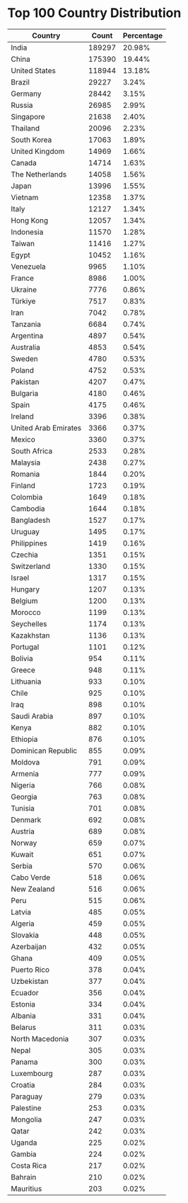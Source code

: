 # Top 100 Country Distribution
| Country | Count | Percentage |
|----|----|----|
| India | 189297 | 20.98% |
| China | 175390 | 19.44% |
| United States | 118944 | 13.18% |
| Brazil | 29227 | 3.24% |
| Germany | 28442 | 3.15% |
| Russia | 26985 | 2.99% |
| Singapore | 21638 | 2.40% |
| Thailand | 20096 | 2.23% |
| South Korea | 17063 | 1.89% |
| United Kingdom | 14969 | 1.66% |
| Canada | 14714 | 1.63% |
| The Netherlands | 14058 | 1.56% |
| Japan | 13996 | 1.55% |
| Vietnam | 12358 | 1.37% |
| Italy | 12127 | 1.34% |
| Hong Kong | 12057 | 1.34% |
| Indonesia | 11570 | 1.28% |
| Taiwan | 11416 | 1.27% |
| Egypt | 10452 | 1.16% |
| Venezuela | 9965 | 1.10% |
| France | 8986 | 1.00% |
| Ukraine | 7776 | 0.86% |
| Türkiye | 7517 | 0.83% |
| Iran | 7042 | 0.78% |
| Tanzania | 6684 | 0.74% |
| Argentina | 4897 | 0.54% |
| Australia | 4853 | 0.54% |
| Sweden | 4780 | 0.53% |
| Poland | 4752 | 0.53% |
| Pakistan | 4207 | 0.47% |
| Bulgaria | 4180 | 0.46% |
| Spain | 4175 | 0.46% |
| Ireland | 3396 | 0.38% |
| United Arab Emirates | 3366 | 0.37% |
| Mexico | 3360 | 0.37% |
| South Africa | 2533 | 0.28% |
| Malaysia | 2438 | 0.27% |
| Romania | 1844 | 0.20% |
| Finland | 1723 | 0.19% |
| Colombia | 1649 | 0.18% |
| Cambodia | 1644 | 0.18% |
| Bangladesh | 1527 | 0.17% |
| Uruguay | 1495 | 0.17% |
| Philippines | 1419 | 0.16% |
| Czechia | 1351 | 0.15% |
| Switzerland | 1330 | 0.15% |
| Israel | 1317 | 0.15% |
| Hungary | 1207 | 0.13% |
| Belgium | 1200 | 0.13% |
| Morocco | 1199 | 0.13% |
| Seychelles | 1174 | 0.13% |
| Kazakhstan | 1136 | 0.13% |
| Portugal | 1101 | 0.12% |
| Bolivia | 954 | 0.11% |
| Greece | 948 | 0.11% |
| Lithuania | 933 | 0.10% |
| Chile | 925 | 0.10% |
| Iraq | 898 | 0.10% |
| Saudi Arabia | 897 | 0.10% |
| Kenya | 882 | 0.10% |
| Ethiopia | 876 | 0.10% |
| Dominican Republic | 855 | 0.09% |
| Moldova | 791 | 0.09% |
| Armenia | 777 | 0.09% |
| Nigeria | 766 | 0.08% |
| Georgia | 763 | 0.08% |
| Tunisia | 701 | 0.08% |
| Denmark | 692 | 0.08% |
| Austria | 689 | 0.08% |
| Norway | 659 | 0.07% |
| Kuwait | 651 | 0.07% |
| Serbia | 570 | 0.06% |
| Cabo Verde | 518 | 0.06% |
| New Zealand | 516 | 0.06% |
| Peru | 515 | 0.06% |
| Latvia | 485 | 0.05% |
| Algeria | 459 | 0.05% |
| Slovakia | 448 | 0.05% |
| Azerbaijan | 432 | 0.05% |
| Ghana | 409 | 0.05% |
| Puerto Rico | 378 | 0.04% |
| Uzbekistan | 377 | 0.04% |
| Ecuador | 356 | 0.04% |
| Estonia | 334 | 0.04% |
| Albania | 331 | 0.04% |
| Belarus | 311 | 0.03% |
| North Macedonia | 307 | 0.03% |
| Nepal | 305 | 0.03% |
| Panama | 300 | 0.03% |
| Luxembourg | 287 | 0.03% |
| Croatia | 284 | 0.03% |
| Paraguay | 279 | 0.03% |
| Palestine | 253 | 0.03% |
| Mongolia | 247 | 0.03% |
| Qatar | 242 | 0.03% |
| Uganda | 225 | 0.02% |
| Gambia | 224 | 0.02% |
| Costa Rica | 217 | 0.02% |
| Bahrain | 210 | 0.02% |
| Mauritius | 203 | 0.02% |
